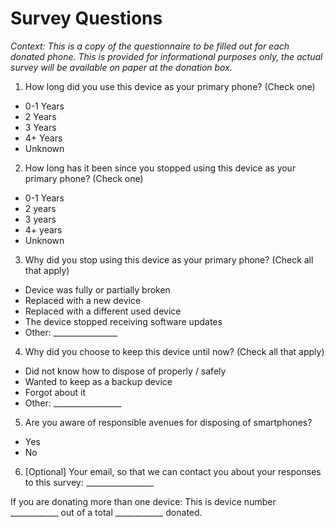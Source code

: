 # Survey Questions
_Context: This is a copy of the questionnaire to be filled out for each donated phone. This is provided for informational purposes only, the actual survey will be available on paper at the donation box._

1. How long did you use this device as your primary phone? (Check one)
* 0-1 Years
* 2 Years
* 3 Years
* 4+ Years
* Unknown
2. How long has it been since you stopped using this device as your primary phone? (Check one)
* 0-1 Years
* 2 years
* 3 years
* 4+ years
* Unknown
3. Why did you stop using this device as your primary phone? (Check all that apply)
* Device was fully or partially broken
* Replaced with a new device
* Replaced with a different used device
* The device stopped receiving software updates
* Other: ________________
4. Why did you choose to keep this device until now? (Check all that apply)
* Did not know how to dispose of properly / safely
* Wanted to keep as a backup device
* Forgot about it
* Other: _________________
5. Are you aware of responsible avenues for disposing of smartphones?
* Yes
* No
6. \[Optional\] Your email, so that we can contact you about your responses to this survey: _________________

If you are donating more than one device:
This is device number ____________ out of a total ____________ donated.
